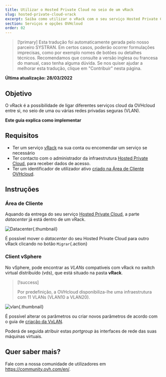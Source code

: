 ```yaml
---
title: Utilizar o Hosted Private Cloud no seio de um vRack
slug: hosted-private-cloud-vrack
excerpt: Saiba como utilizar o vRack com o seu serviço Hosted Private Cloud
section: Serviços e opções OVHcloud
order: 02
---
```


> [!primary]
> Esta tradução foi automaticamente gerada pelo nosso parceiro SYSTRAN. Em certos casos, poderão ocorrer formulações imprecisas, como por exemplo nomes de botões ou detalhes técnicos. Recomendamos que consulte a versão inglesa ou francesa do manual, caso tenha alguma dúvida. Se nos quiser ajudar a melhorar esta tradução, clique em "Contribuir" nesta página.
>

**Última atualização: 28/03/2022**

## Objetivo

O vRack é a possibilidade de ligar diferentes serviços cloud da OVHcloud entre si, no seio de uma ou várias redes privadas seguras (VLAN).

**Este guia explica como implementar**

## Requisitos

- Ter um serviço [vRack](https://www.ovh.pt/solucoes/vrack/) na sua conta ou encomendar um serviço se necessário
- Ter contacto com o administrador da infraestrutura [Hosted Private Cloud](https://www.ovhcloud.com/pt/enterprise/products/hosted-private-cloud/), para receber dados de acesso.
- Ter um identificador de utilizador ativo [criado na Área de Cliente OVHcloud](https://www.ovh.com/auth/?action=gotomanager&from=https://www.ovh.pt/&ovhSubsidiary=pt).

## Instruções

### Área de Cliente

Aquando da entrega do seu serviço [Hosted Private Cloud](https://www.ovhcloud.com/pt/enterprise/products/hosted-private-cloud/), a parte *datacenter* já está dentro de um vRack.

![Datacenter](images/vRackDatacenter.PNG){.thumbnail}

É possível mover o *datacenter* do seu Hosted Private Cloud para outro vRack clicando no botão `Migrar`{.action}

### Client vSphere

No vSphere, pode encontrar as *VLANs* compatíveis com vRack no switch virtual distribuído (vds), que está situado na pasta **vRack**.

> [!success]
>
> Por predefinição, a OVHcloud disponibiliza-lhe uma infraestrutura com 11 VLANs (VLAN10 a VLAN20).
>

![vlan](images/vRackVsphere.png){.thumbnail}

É possível alterar os parâmetros ou criar novos parâmetros de acordo com o guia de [criação da VxLAN](../criacao-vlan-vxlan/).

Poderá de seguida atribuir estas *portgroup* às interfaces de rede das suas máquinas virtuais.

## Quer saber mais?

Fale com a nossa comunidade de utilizadores em <https://community.ovh.com/en/>.
